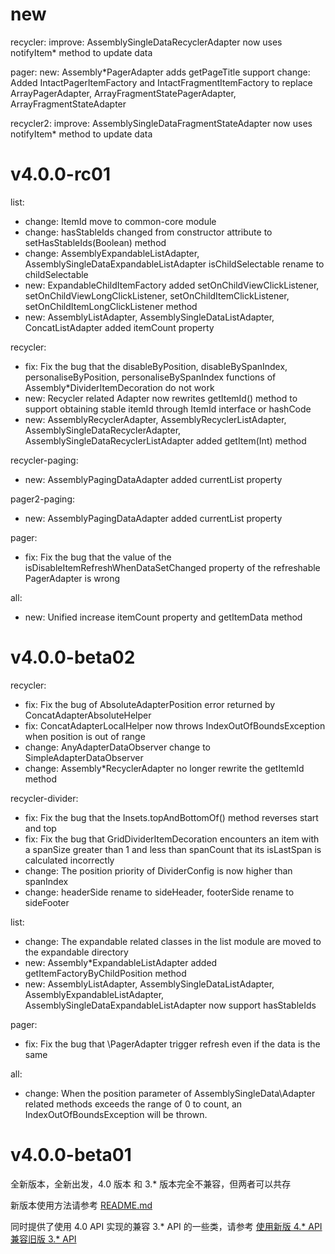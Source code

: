 # new

recycler: 
improve: AssemblySingleDataRecyclerAdapter now uses notifyItem\* method to update data

pager:
new: Assembly\*PagerAdapter adds getPageTitle support
change: Added IntactPagerItemFactory and IntactFragmentItemFactory to replace ArrayPagerAdapter, ArrayFragmentStatePagerAdapter, ArrayFragmentStateAdapter

recycler2:
improve: AssemblySingleDataFragmentStateAdapter now uses notifyItem\* method to update data

# v4.0.0-rc01

list:
* change: ItemId move to common-core module
* change: hasStableIds changed from constructor attribute to setHasStableIds(Boolean) method
* change: AssemblyExpandableListAdapter, AssemblySingleDataExpandableListAdapter isChildSelectable rename to childSelectable
* new: ExpandableChildItemFactory added setOnChildViewClickListener, setOnChildViewLongClickListener, setOnChildItemClickListener, setOnChildItemLongClickListener method
* new: AssemblyListAdapter, AssemblySingleDataListAdapter, ConcatListAdapter added itemCount property

recycler:
* fix: Fix the bug that the disableByPosition, disableBySpanIndex, personaliseByPosition, personaliseBySpanIndex functions of Assembly\*DividerItemDecoration do not work
* new: Recycler related Adapter now rewrites getItemId() method to support obtaining stable itemId through ItemId interface or hashCode
* new: AssemblyRecyclerAdapter, AssemblyRecyclerListAdapter, AssemblySingleDataRecyclerAdapter, AssemblySingleDataRecyclerListAdapter added getItem(Int) method

recycler-paging:
* new: AssemblyPagingDataAdapter added currentList property

pager2-paging:
* new: AssemblyPagingDataAdapter added currentList property

pager:
* fix: Fix the bug that the value of the isDisableItemRefreshWhenDataSetChanged property of the refreshable PagerAdapter is wrong

all:
* new: Unified increase itemCount property and getItemData method

# v4.0.0-beta02

recycler:
* fix: Fix the bug of AbsoluteAdapterPosition error returned by ConcatAdapterAbsoluteHelper 
* fix: ConcatAdapterLocalHelper now throws IndexOutOfBoundsException when position is out of range
* change: AnyAdapterDataObserver change to SimpleAdapterDataObserver
* change: Assembly\*RecyclerAdapter no longer rewrite the getItemId method
  
recycler-divider:
* fix: Fix the bug that the Insets.topAndBottomOf() method reverses start and top
* fix: Fix the bug that GridDividerItemDecoration encounters an item with a spanSize greater than 1 and less than spanCount that its isLastSpan is calculated incorrectly
* change: The position priority of DividerConfig is now higher than spanIndex
* change: headerSide rename to sideHeader, footerSide rename to sideFooter

list:
* change: The expandable related classes in the list module are moved to the expandable directory
* new: Assembly\*ExpandableListAdapter added getItemFactoryByChildPosition method
* new: AssemblyListAdapter, AssemblySingleDataListAdapter, AssemblyExpandableListAdapter, AssemblySingleDataExpandableListAdapter now support hasStableIds

pager:
* fix: Fix the bug that \PagerAdapter trigger refresh even if the data is the same

all:
* change: When the position parameter of AssemblySingleData\Adapter related methods exceeds the range of 0 to count, an IndexOutOfBoundsException will be thrown.


# v4.0.0-beta01

全新版本，全新出发，4.0 版本 和 3.\* 版本完全不兼容，但两者可以共存

新版本使用方法请参考 [README.md](README.md)

同时提供了使用 4.0 API 实现的兼容 3.\* API 的一些类，请参考 [使用新版 4.* API 兼容旧版 3.* API](docs/wiki/old_api_compat.md)